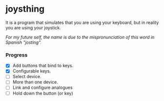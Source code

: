 # joysthing
It is a program that simulates that you are using your keyboard, but in reality you are using your joystick.

*For my future self, the name is due to the mispronunciation of this word in Spanish "josting".*

### Progress
- [X] Add buttons that bind to keys.
- [X] Configurable keys.
- [ ] Select device.
- [ ] More than one device.
- [ ] Link and configure analogues
- [ ] Hold down the button (or key)